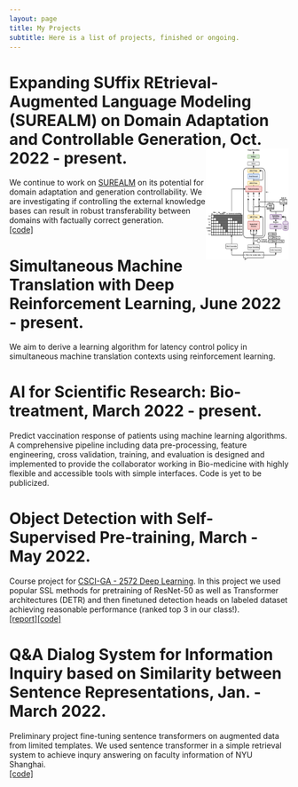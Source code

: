 ```yaml
---
layout: page
title: My Projects
subtitle: Here is a list of projects, finished or ongoing.
---
```


# Expanding SUffix REtrieval-Augmented Language Modeling (SUREALM) on Domain Adaptation and Controllable Generation, Oct. 2022 - present. <a href="url"><img src="workflow_new.png" align="right" height="200" width="150" ></a>
We continue to work on [SUREALM](https://arxiv.org/abs/2211.03053) on its potential for domain adaptation and generation controllability. We are investigating if controlling the external knowledge bases can result in robust transferability between domains with factually correct generation.\
[[code]](https://github.com/Victor-wang-902/SUREALM)

# Simultaneous Machine Translation with Deep Reinforcement Learning, June 2022 - present.
We aim to derive a learning algorithm for latency control policy in simultaneous machine translation contexts using reinforcement learning.

# AI for Scientific Research: Bio-treatment, March 2022 - present.
Predict vaccination response of patients using machine learning algorithms. A comprehensive pipeline including data pre-processing, feature engineering, cross validation, training, and evaluation is designed and implemented to provide the collaborator working in Bio-medicine with highly flexible and accessible tools with simple interfaces. Code is yet to be publicized.

# Object Detection with Self-Supervised Pre-training, March - May 2022.
Course project for [CSCI-GA - 2572 Deep Learning](https://atcold.github.io/pytorch-Deep-Learning/). In this project we used popular SSL methods for pretraining of ResNet-50 as well as Transformer architectures (DETR) and then finetuned detection heads on labeled dataset achieving reasonable performance (ranked top 3 in our class!).\
[[report]]()[[code]](https://github.com/Victor-wang-902/csci-ga-2572-final-project)

# Q&A Dialog System for Information Inquiry based on Similarity between Sentence Representations, Jan. - March 2022.
Preliminary project fine-tuning sentence transformers on augmented data from limited templates. We used sentence transformer in a simple retrieval system to achieve inqury answering on faculty information of NYU Shanghai.\
[[code]](https://github.com/Victor-wang-902/prof_qa)

